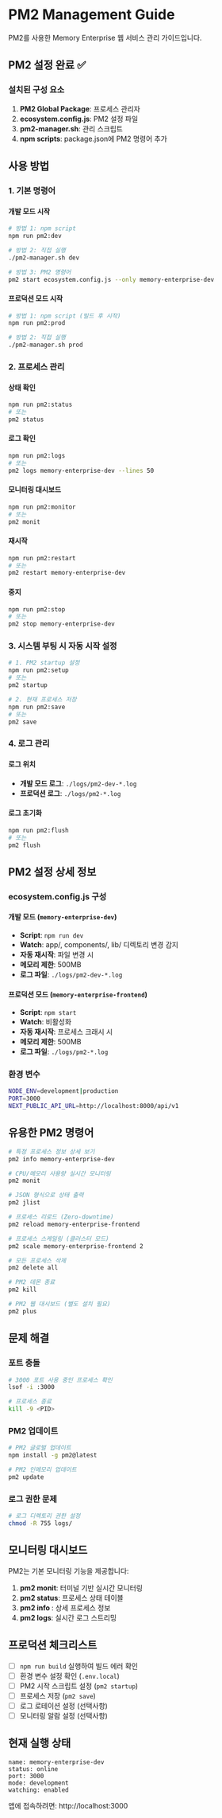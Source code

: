 # PM2 Management Guide

PM2를 사용한 Memory Enterprise 웹 서비스 관리 가이드입니다.

## PM2 설정 완료 ✅

### 설치된 구성 요소
1. **PM2 Global Package**: 프로세스 관리자
2. **ecosystem.config.js**: PM2 설정 파일
3. **pm2-manager.sh**: 관리 스크립트
4. **npm scripts**: package.json에 PM2 명령어 추가

## 사용 방법

### 1. 기본 명령어

#### 개발 모드 시작
```bash
# 방법 1: npm script
npm run pm2:dev

# 방법 2: 직접 실행
./pm2-manager.sh dev

# 방법 3: PM2 명령어
pm2 start ecosystem.config.js --only memory-enterprise-dev
```

#### 프로덕션 모드 시작
```bash
# 방법 1: npm script (빌드 후 시작)
npm run pm2:prod

# 방법 2: 직접 실행
./pm2-manager.sh prod
```

### 2. 프로세스 관리

#### 상태 확인
```bash
npm run pm2:status
# 또는
pm2 status
```

#### 로그 확인
```bash
npm run pm2:logs
# 또는
pm2 logs memory-enterprise-dev --lines 50
```

#### 모니터링 대시보드
```bash
npm run pm2:monitor
# 또는
pm2 monit
```

#### 재시작
```bash
npm run pm2:restart
# 또는
pm2 restart memory-enterprise-dev
```

#### 중지
```bash
npm run pm2:stop
# 또는
pm2 stop memory-enterprise-dev
```

### 3. 시스템 부팅 시 자동 시작 설정

```bash
# 1. PM2 startup 설정
npm run pm2:setup
# 또는
pm2 startup

# 2. 현재 프로세스 저장
npm run pm2:save
# 또는
pm2 save
```

### 4. 로그 관리

#### 로그 위치
- **개발 모드 로그**: `./logs/pm2-dev-*.log`
- **프로덕션 로그**: `./logs/pm2-*.log`

#### 로그 초기화
```bash
npm run pm2:flush
# 또는
pm2 flush
```

## PM2 설정 상세 정보

### ecosystem.config.js 구성

#### 개발 모드 (`memory-enterprise-dev`)
- **Script**: `npm run dev`
- **Watch**: app/, components/, lib/ 디렉토리 변경 감지
- **자동 재시작**: 파일 변경 시
- **메모리 제한**: 500MB
- **로그 파일**: `./logs/pm2-dev-*.log`

#### 프로덕션 모드 (`memory-enterprise-frontend`)
- **Script**: `npm start`
- **Watch**: 비활성화
- **자동 재시작**: 프로세스 크래시 시
- **메모리 제한**: 500MB
- **로그 파일**: `./logs/pm2-*.log`

### 환경 변수

```bash
NODE_ENV=development|production
PORT=3000
NEXT_PUBLIC_API_URL=http://localhost:8000/api/v1
```

## 유용한 PM2 명령어

```bash
# 특정 프로세스 정보 상세 보기
pm2 info memory-enterprise-dev

# CPU/메모리 사용량 실시간 모니터링
pm2 monit

# JSON 형식으로 상태 출력
pm2 jlist

# 프로세스 리로드 (Zero-downtime)
pm2 reload memory-enterprise-frontend

# 프로세스 스케일링 (클러스터 모드)
pm2 scale memory-enterprise-frontend 2

# 모든 프로세스 삭제
pm2 delete all

# PM2 데몬 종료
pm2 kill

# PM2 웹 대시보드 (별도 설치 필요)
pm2 plus
```

## 문제 해결

### 포트 충돌
```bash
# 3000 포트 사용 중인 프로세스 확인
lsof -i :3000

# 프로세스 종료
kill -9 <PID>
```

### PM2 업데이트
```bash
# PM2 글로벌 업데이트
npm install -g pm2@latest

# PM2 인메모리 업데이트
pm2 update
```

### 로그 권한 문제
```bash
# 로그 디렉토리 권한 설정
chmod -R 755 logs/
```

## 모니터링 대시보드

PM2는 기본 모니터링 기능을 제공합니다:

1. **pm2 monit**: 터미널 기반 실시간 모니터링
2. **pm2 status**: 프로세스 상태 테이블
3. **pm2 info <app-name>**: 상세 프로세스 정보
4. **pm2 logs**: 실시간 로그 스트리밍

## 프로덕션 체크리스트

- [ ] `npm run build` 실행하여 빌드 에러 확인
- [ ] 환경 변수 설정 확인 (`.env.local`)
- [ ] PM2 시작 스크립트 설정 (`pm2 startup`)
- [ ] 프로세스 저장 (`pm2 save`)
- [ ] 로그 로테이션 설정 (선택사항)
- [ ] 모니터링 알람 설정 (선택사항)

## 현재 실행 상태

```
name: memory-enterprise-dev
status: online
port: 3000
mode: development
watching: enabled
```

앱에 접속하려면: http://localhost:3000